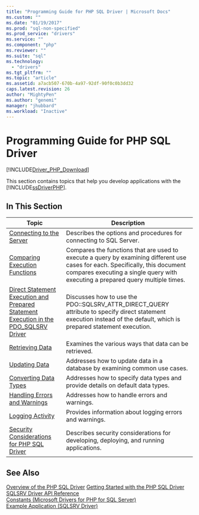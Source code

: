 ```yaml
---
title: "Programming Guide for PHP SQL Driver | Microsoft Docs"
ms.custom: ""
ms.date: "01/19/2017"
ms.prod: "sql-non-specified"
ms.prod_service: "drivers"
ms.service: ""
ms.component: "php"
ms.reviewer: ""
ms.suite: "sql"
ms.technology: 
  - "drivers"
ms.tgt_pltfrm: ""
ms.topic: "article"
ms.assetid: a7acb507-670b-4a97-92df-90f0c0b3dd32
caps.latest.revision: 26
author: "MightyPen"
ms.author: "genemi"
manager: "jhubbard"
ms.workload: "Inactive"
---
```

# Programming Guide for PHP SQL Driver
[!INCLUDE[Driver_PHP_Download](../../includes/driver_php_download.md)]

This section contains topics that help you develop applications with the [!INCLUDE[ssDriverPHP](../../includes/ssdriverphp_md.md)].  
  
## In This Section  
  
|Topic|Description|  
|---------|---------------|  
|[Connecting to the Server](../../connect/php/connecting-to-the-server.md)|Describes the options and procedures for connecting to SQL Server.|  
|[Comparing Execution Functions](../../connect/php/comparing-execution-functions.md)|Compares the functions that are used to execute a query by examining different use cases for each. Specifically, this document compares executing a single query with executing a prepared query multiple times.|  
|[Direct Statement Execution and Prepared Statement Execution in the PDO_SQLSRV Driver](../../connect/php/direct-statement-execution-prepared-statement-execution-pdo-sqlsrv-driver.md)|Discusses how to use the PDO::SQLSRV_ATTR_DIRECT_QUERY attribute to specify direct statement execution instead of the default, which is  prepared statement execution.|  
|[Retrieving Data](../../connect/php/retrieving-data.md)|Examines the various ways that data can be retrieved.|  
|[Updating Data](../../connect/php/updating-data-microsoft-drivers-for-php-for-sql-server.md)|Addresses how to update data in a database by examining common use cases.|  
|[Converting Data Types](../../connect/php/converting-data-types.md)|Addresses how to specify data types and provide details on default data types.|  
|[Handling Errors and Warnings](../../connect/php/handling-errors-and-warnings.md)|Addresses how to handle errors and warnings.|  
|[Logging Activity](../../connect/php/logging-activity.md)|Provides information about logging errors and warnings.|  
|[Security Considerations for PHP SQL Driver](../../connect/php/security-considerations-for-php-sql-driver.md)|Describes security considerations for developing, deploying, and running applications.|  
  
## See Also  
[Overview of the PHP SQL Driver](../../connect/php/overview-of-the-php-sql-driver.md)
[Getting Started with the PHP SQL Driver](../../connect/php/getting-started-with-the-php-sql-driver.md)
[SQLSRV Driver API Reference](../../connect/php/sqlsrv-driver-api-reference.md)  
[Constants &#40;Microsoft Drivers for PHP for SQL Server&#41;](../../connect/php/constants-microsoft-drivers-for-php-for-sql-server.md)  
[Example Application &#40;SQLSRV Driver&#41;](../../connect/php/example-application-sqlsrv-driver.md)  
  
